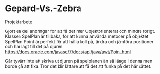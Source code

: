 # Gepard-Vs.-Zebra
Projektarbete


Gjort en del ändringar för att få det mer Objektorienterat och mindre rörigt.
Klassen SpelPlan är tillbaka, för att kunna använda metoder på objektet SpelPlan 
Point är perfekt för att hålla koll på, ändra och jämföra positioner och har lagt till det på djuren
https://docs.oracle.com/javase/7/docs/api/java/awt/Point.html

Går tyvärr inte att skriva ut djuren på spelplanen än så länge i denna men borde gå att fixa. Tror det blir lättare att få det att funka på det här sättet.
